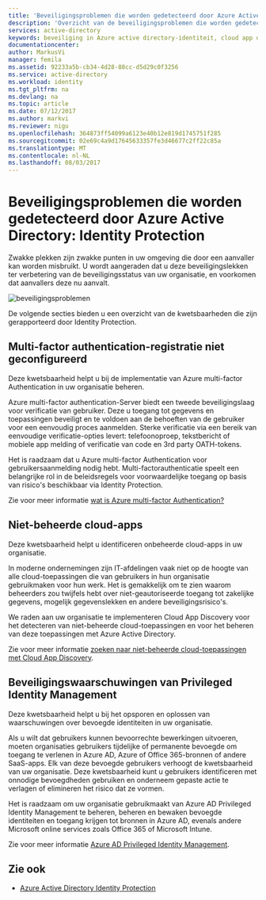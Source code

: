 ```yaml
---
title: 'Beveiligingsproblemen die worden gedetecteerd door Azure Active Directory: Identity Protection | Microsoft Docs'
description: 'Overzicht van de beveiligingsproblemen die worden gedetecteerd door Azure Active Directory: Identity Protection.'
services: active-directory
keywords: beveiliging in Azure active directory-identiteit, cloud app discovery, het beheren van toepassingen, beveiliging, risico, risiconiveau, beveiligingsprobleem, beveiligingsbeleid
documentationcenter: 
author: MarkusVi
manager: femila
ms.assetid: 92233a5b-cb34-4d28-88cc-d5d29c0f3256
ms.service: active-directory
ms.workload: identity
ms.tgt_pltfrm: na
ms.devlang: na
ms.topic: article
ms.date: 07/12/2017
ms.author: markvi
ms.reviewer: nigu
ms.openlocfilehash: 364873ff54099a6123e40b12e819d1745751f285
ms.sourcegitcommit: 02e69c4a9d17645633357fe3d46677c2ff22c85a
ms.translationtype: MT
ms.contentlocale: nl-NL
ms.lasthandoff: 08/03/2017
---
```

# <a name="vulnerabilities-detected-by-azure-active-directory-identity-protection"></a>Beveiligingsproblemen die worden gedetecteerd door Azure Active Directory: Identity Protection
Zwakke plekken zijn zwakke punten in uw omgeving die door een aanvaller kan worden misbruikt. U wordt aangeraden dat u deze beveiligingslekken ter verbetering van de beveiligingsstatus van uw organisatie, en voorkomen dat aanvallers deze nu aanvalt.


![beveiligingsproblemen](./media/active-directory-identityprotection-vulnerabilities/101.png "beveiligingsproblemen")



De volgende secties bieden u een overzicht van de kwetsbaarheden die zijn gerapporteerd door Identity Protection.

## <a name="multi-factor-authentication-registration-not-configured"></a>Multi-factor authentication-registratie niet geconfigureerd
Deze kwetsbaarheid helpt u bij de implementatie van Azure multi-factor Authentication in uw organisatie beheren. 

Azure multi-factor authentication-Server biedt een tweede beveiligingslaag voor verificatie van gebruiker. Deze u toegang tot gegevens en toepassingen beveiligt en te voldoen aan de behoeften van de gebruiker voor een eenvoudig proces aanmelden. Sterke verificatie via een bereik van eenvoudige verificatie-opties levert: telefoonoproep, tekstbericht of mobiele app melding of verificatie van code en 3rd party OATH-tokens.

Het is raadzaam dat u Azure multi-factor Authentication voor gebruikersaanmelding nodig hebt. Multi-factorauthenticatie speelt een belangrijke rol in de beleidsregels voor voorwaardelijke toegang op basis van risico's beschikbaar via Identity Protection.

Zie voor meer informatie [wat is Azure multi-factor Authentication?](../multi-factor-authentication/multi-factor-authentication.md)

## <a name="unmanaged-cloud-apps"></a>Niet-beheerde cloud-apps
Deze kwetsbaarheid helpt u identificeren onbeheerde cloud-apps in uw organisatie.

In moderne ondernemingen zijn IT-afdelingen vaak niet op de hoogte van alle cloud-toepassingen die van gebruikers in hun organisatie gebruikmaken voor hun werk. Het is gemakkelijk om te zien waarom beheerders zou twijfels hebt over niet-geautoriseerde toegang tot zakelijke gegevens, mogelijk gegevenslekken en andere beveiligingsrisico's. 

We raden aan uw organisatie te implementeren Cloud App Discovery voor het detecteren van niet-beheerde cloud-toepassingen en voor het beheren van deze toepassingen met Azure Active Directory.

Zie voor meer informatie [zoeken naar niet-beheerde cloud-toepassingen met Cloud App Discovery](active-directory-cloudappdiscovery-whatis.md).

## <a name="security-alerts-from-privileged-identity-management"></a>Beveiligingswaarschuwingen van Privileged Identity Management
Deze kwetsbaarheid helpt u bij het opsporen en oplossen van waarschuwingen over bevoegde identiteiten in uw organisatie.  

Als u wilt dat gebruikers kunnen bevoorrechte bewerkingen uitvoeren, moeten organisaties gebruikers tijdelijke of permanente bevoegde om toegang te verlenen in Azure AD, Azure of Office 365-bronnen of andere SaaS-apps. Elk van deze bevoegde gebruikers verhoogt de kwetsbaarheid van uw organisatie. Deze kwetsbaarheid kunt u gebruikers identificeren met onnodige bevoegdheden gebruiken en onderneem gepaste actie te verlagen of elimineren het risico dat ze vormen. 

Het is raadzaam om uw organisatie gebruikmaakt van Azure AD Privileged Identity Management te beheren, beheren en bewaken bevoegde identiteiten en toegang krijgen tot bronnen in Azure AD, evenals andere Microsoft online services zoals Office 365 of Microsoft Intune.

Zie voor meer informatie [Azure AD Privileged Identity Management](active-directory-privileged-identity-management-configure.md). 

## <a name="see-also"></a>Zie ook
* [Azure Active Directory Identity Protection](active-directory-identityprotection.md)

